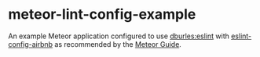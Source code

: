 # meteor-lint-config-example

An example Meteor application configured to use [dburles:eslint](https://github.com/dburles/meteor-eslint) with [eslint-config-airbnb](https://github.com/airbnb/javascript/tree/master/packages/eslint-config-airbnb) as recommended by the [Meteor Guide](http://guide.meteor.com/code-style.html).
